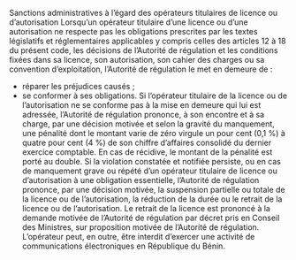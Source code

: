 Sanctions administratives à l’égard des opérateurs titulaires de licence ou d’autorisation
Lorsqu’un opérateur titulaire d’une licence ou d’une autorisation ne respecte pas les obligations prescrites par les textes législatifs et réglementaires applicables y compris celles des articles 12 à 18 du présent code, les décisions de l’Autorité de régulation et les conditions fixées dans sa licence, son autorisation, son cahier des charges ou sa convention d’exploitation, l’Autorité de régulation le met en demeure de :
- réparer les préjudices causés ;
- se conformer à ses obligations.
Si l’opérateur titulaire de la licence ou de l’autorisation ne se conforme pas à la mise en demeure qui lui est adressée, l’Autorité de régulation prononce, à son encontre et à sa charge, par une décision motivée et selon la gravité du manquement, une pénalité dont le montant varie de zéro virgule un pour cent (0,1 %) à quatre pour cent (4 %) de son chiffre d’affaires consolidé du dernier exercice comptable.
En cas de récidive, le montant de la pénalité est porté au double.
Si la violation constatée et notifiée persiste, ou en cas de manquement grave ou répété d’un opérateur titulaire de licence ou d’autorisation à une obligation essentielle, l’Autorité de régulation prononce, par une décision motivée, la suspension partielle ou totale de la licence ou de l’autorisation, la réduction de la durée ou le retrait de la licence ou de l’autorisation.
Le retrait de la licence est prononcé à la demande motivée de l’Autorité de régulation par décret pris en Conseil des Ministres, sur proposition motivée de l’Autorité de régulation.
L’opérateur peut, en outre, être interdit d’exercer une activité de communications électroniques en République du Bénin.